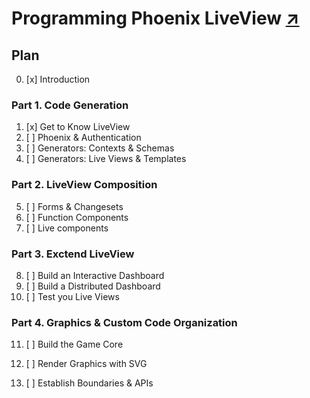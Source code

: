 # Programming Phoenix LiveView [↗️]

## Plan

0. [x] Introduction

### Part 1. Code Generation

1.  [x] Get to Know LiveView
2.  [ ] Phoenix & Authentication
3.  [ ] Generators: Contexts & Schemas
4.  [ ] Generators: Live Views & Templates

### Part 2. LiveView Composition

5.  [ ] Forms & Changesets
6.  [ ] Function Components
7.  [ ] Live components

### Part 3. Exctend LiveView

8.  [ ] Build an Interactive Dashboard
9.  [ ] Build a Distributed Dashboard
10. [ ] Test you Live Views

### Part 4. Graphics & Custom Code Organization

11. [ ] Build the Game Core
12. [ ] Render Graphics with SVG
13. [ ] Establish Boundaries & APIs

    [↗️]: https://pragprog.com/titles/liveview/programming-phoenix-liveview/
